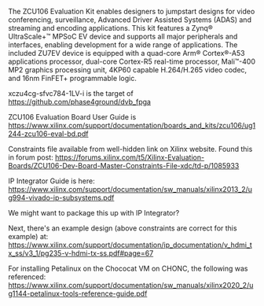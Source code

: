 The ZCU106 Evaluation Kit enables designers to jumpstart designs for video conferencing, surveillance, Advanced Driver Assisted Systems (ADAS) and streaming and encoding applications. This kit features a Zynq® UltraScale+™ MPSoC EV device and supports all major peripherals and interfaces, enabling development for a wide range of applications. The included ZU7EV device is equipped with a quad-core Arm® Cortex®-A53 applications processor, dual-core Cortex-R5 real-time processor, Mali™-400 MP2 graphics processing unit, 4KP60 capable H.264/H.265 video codec, and 16nm FinFET+ programmable logic.

xczu4cg-sfvc784-1LV-i is the target of https://github.com/phase4ground/dvb_fpga

ZCU106 Evaluation Board User Guide is https://www.xilinx.com/support/documentation/boards_and_kits/zcu106/ug1244-zcu106-eval-bd.pdf

Constraints file available from well-hidden link on Xilinx website. Found this in forum post: https://forums.xilinx.com/t5/Xilinx-Evaluation-Boards/ZCU106-Dev-Board-Master-Constraints-File-xdc/td-p/1085933

IP Integrator Guide is here: https://www.xilinx.com/support/documentation/sw_manuals/xilinx2013_2/ug994-vivado-ip-subsystems.pdf

We might want to package this up with IP Integrator? 

Next, there's an example design (above constraints are correct for this example) at: https://www.xilinx.com/support/documentation/ip_documentation/v_hdmi_tx_ss/v3_1/pg235-v-hdmi-tx-ss.pdf#page=67

For installing Petalinux on the Chococat VM on CHONC, the following was referenced: https://www.xilinx.com/support/documentation/sw_manuals/xilinx2020_2/ug1144-petalinux-tools-reference-guide.pdf

